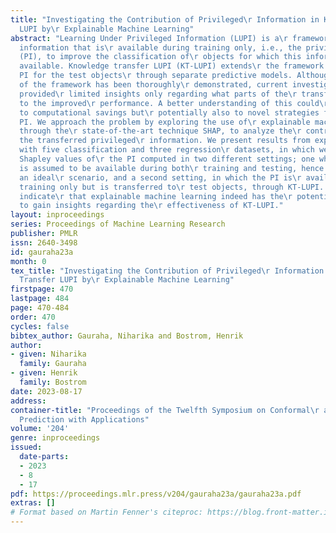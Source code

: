 ```yaml
---
title: "Investigating the Contribution of Privileged\r Information in Knowledge Transfer
  LUPI by\r Explainable Machine Learning"
abstract: "Learning Under Privileged Information (LUPI) is a\r framework that exploits
  information that is\r available during training only, i.e., the privileged\r information
  (PI), to improve the classification of\r objects for which this information is not\r
  available. Knowledge transfer LUPI (KT-LUPI) extends\r the framework by inferring
  PI for the test objects\r through separate predictive models. Although the\r effectiveness
  of the framework has been thoroughly\r demonstrated, current investigations have
  provided\r limited insights only regarding what parts of the\r transferred PI contribute
  to the improved\r performance. A better understanding of this could\r not only lead
  to computational savings but\r potentially also to novel strategies for exploiting\r
  PI. We approach the problem by exploring the use of\r explainable machine learning
  through the\r state-of-the-art technique SHAP, to analyze the\r contribution of
  the transferred privileged\r information. We present results from experiments\r
  with five classification and three regression\r datasets, in which we compare the
  Shapley values of\r the PI computed in two different settings; one where\r the PI
  is assumed to be available during both\r training and testing, hence representing
  an ideal\r scenario, and a second setting, in which the PI is\r available during
  training only but is transferred to\r test objects, through KT-LUPI. The results
  indicate\r that explainable machine learning indeed has the\r potential as a tool
  to gain insights regarding the\r effectiveness of KT-LUPI."
layout: inproceedings
series: Proceedings of Machine Learning Research
publisher: PMLR
issn: 2640-3498
id: gauraha23a
month: 0
tex_title: "Investigating the Contribution of Privileged\r Information in Knowledge
  Transfer LUPI by\r Explainable Machine Learning"
firstpage: 470
lastpage: 484
page: 470-484
order: 470
cycles: false
bibtex_author: Gauraha, Niharika and Bostrom, Henrik
author:
- given: Niharika
  family: Gauraha
- given: Henrik
  family: Bostrom
date: 2023-08-17
address:
container-title: "Proceedings of the Twelfth Symposium on Conformal\r and Probabilistic
  Prediction with Applications"
volume: '204'
genre: inproceedings
issued:
  date-parts:
  - 2023
  - 8
  - 17
pdf: https://proceedings.mlr.press/v204/gauraha23a/gauraha23a.pdf
extras: []
# Format based on Martin Fenner's citeproc: https://blog.front-matter.io/posts/citeproc-yaml-for-bibliographies/
---
```

